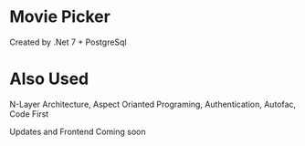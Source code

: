 # Movie Picker
Created by .Net 7 + PostgreSql
# Also Used
N-Layer Architecture,
 Aspect Orianted Programing,
 Authentication, 
 Autofac, 
 Code First 


Updates and Frontend Coming soon
